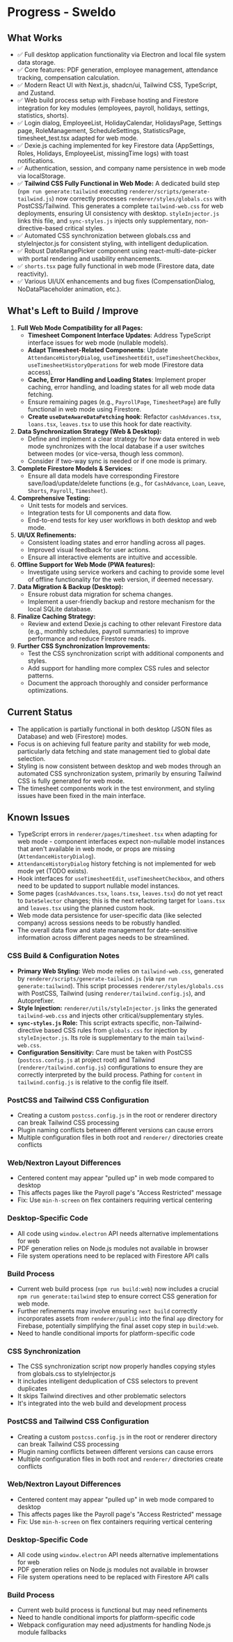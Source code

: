 # Progress - Sweldo

## What Works
- ✅ Full desktop application functionality via Electron and local file system data storage.
- ✅ Core features: PDF generation, employee management, attendance tracking, compensation calculation.
- ✅ Modern React UI with Next.js, shadcn/ui, Tailwind CSS, TypeScript, and Zustand.
- ✅ Web build process setup with Firebase hosting and Firestore integration for key modules (employees, payroll, holidays, settings, statistics, shorts).
- ✅ Login dialog, EmployeeList, HolidayCalendar, HolidaysPage, Settings page, RoleManagement, ScheduleSettings, StatisticsPage, timesheet_test.tsx adapted for web mode.
- ✅ Dexie.js caching implemented for key Firestore data (AppSettings, Roles, Holidays, EmployeeList, missingTime logs) with toast notifications.
- ✅ Authentication, session, and company name persistence in web mode via localStorage.
- ✅ **Tailwind CSS Fully Functional in Web Mode:** A dedicated build step (`npm run generate:tailwind` executing `renderer/scripts/generate-tailwind.js`) now correctly processes `renderer/styles/globals.css` with PostCSS/Tailwind. This generates a complete `tailwind-web.css` for web deployments, ensuring UI consistency with desktop. `styleInjector.js` links this file, and `sync-styles.js` injects only supplementary, non-directive-based critical styles.
- ✅ Automated CSS synchronization between globals.css and styleInjector.js for consistent styling, with intelligent deduplication.
- ✅ Robust DateRangePicker component using react-multi-date-picker with portal rendering and usability enhancements.
- ✅ `shorts.tsx` page fully functional in web mode (Firestore data, date reactivity).
- ✅ Various UI/UX enhancements and bug fixes (CompensationDialog, NoDataPlaceholder animation, etc.).

## What's Left to Build / Improve

1.  **Full Web Mode Compatibility for all Pages:**
    *   **Timesheet Component Interface Updates**: Address TypeScript interface issues for web mode (nullable models).
    *   **Adapt Timesheet-Related Components**: Update `AttendanceHistoryDialog`, `useTimesheetEdit`, `useTimesheetCheckbox`, `useTimesheetHistoryOperations` for web mode (Firestore data access).
    *   **Cache, Error Handling and Loading States**: Implement proper caching, error handling, and loading states for all web mode data fetching.
    *   Ensure remaining pages (e.g., `PayrollPage`, `TimesheetPage`) are fully functional in web mode using Firestore.
    *   **Create `useDateAwareDataFetching` hook**: Refactor `cashAdvances.tsx`, `loans.tsx`, `leaves.tsx` to use this hook for date reactivity.
2.  **Data Synchronization Strategy (Web & Desktop):**
    *   Define and implement a clear strategy for how data entered in web mode synchronizes with the local database if a user switches between modes (or vice-versa, though less common).
    *   Consider if two-way sync is needed or if one mode is primary.
3.  **Complete Firestore Models & Services:**
    *   Ensure all data models have corresponding Firestore save/load/update/delete functions (e.g., for `CashAdvance`, `Loan`, `Leave`, `Shorts`, `Payroll`, `Timesheet`).
4.  **Comprehensive Testing:**
    *   Unit tests for models and services.
    *   Integration tests for UI components and data flow.
    *   End-to-end tests for key user workflows in both desktop and web mode.
5.  **UI/UX Refinements:**
    *   Consistent loading states and error handling across all pages.
    *   Improved visual feedback for user actions.
    *   Ensure all interactive elements are intuitive and accessible.
6.  **Offline Support for Web Mode (PWA features):**
    *   Investigate using service workers and caching to provide some level of offline functionality for the web version, if deemed necessary.
7.  **Data Migration & Backup (Desktop):**
    *   Ensure robust data migration for schema changes.
    *   Implement a user-friendly backup and restore mechanism for the local SQLite database.
8.  **Finalize Caching Strategy:**
    *   Review and extend Dexie.js caching to other relevant Firestore data (e.g., monthly schedules, payroll summaries) to improve performance and reduce Firestore reads.
9.  **Further CSS Synchronization Improvements:**
    *   Test the CSS synchronization script with additional components and styles.
    *   Add support for handling more complex CSS rules and selector patterns.
    *   Document the approach thoroughly and consider performance optimizations.

## Current Status

*   The application is partially functional in both desktop (JSON files as Database) and web (Firestore) modes.
*   Focus is on achieving full feature parity and stability for web mode, particularly data fetching and state management tied to global date selection.
*   Styling is now consistent between desktop and web modes through an automated CSS synchronization system, primarily by ensuring Tailwind CSS is fully generated for web mode.
*   The timesheet components work in the test environment, and styling issues have been fixed in the main interface.

## Known Issues

*   TypeScript errors in `renderer/pages/timesheet.tsx` when adapting for web mode - component interfaces expect non-nullable model instances that aren't available in web mode, or props are missing (`AttendanceHistoryDialog`).
*   `AttendanceHistoryDialog` history fetching is not implemented for web mode yet (TODO exists).
*   Hook interfaces for `useTimesheetEdit`, `useTimesheetCheckbox`, and others need to be updated to support nullable model instances.
*   Some pages (`cashAdvances.tsx`, `loans.tsx`, `leaves.tsx`) do not yet react to `DateSelector` changes; this is the next refactoring target for `loans.tsx` and `leaves.tsx` using the planned custom hook.
*   Web mode data persistence for user-specific data (like selected company) across sessions needs to be robustly handled.
*   The overall data flow and state management for date-sensitive information across different pages needs to be streamlined.

### CSS Build & Configuration Notes
- **Primary Web Styling:** Web mode relies on `tailwind-web.css`, generated by `renderer/scripts/generate-tailwind.js` (via `npm run generate:tailwind`). This script processes `renderer/styles/globals.css` with PostCSS, Tailwind (using `renderer/tailwind.config.js`), and Autoprefixer.
- **Style Injection:** `renderer/utils/styleInjector.js` links the generated `tailwind-web.css` and injects other critical/supplementary styles.
- **`sync-styles.js` Role:** This script extracts specific, non-Tailwind-directive based CSS rules from `globals.css` for injection by `styleInjector.js`. Its role is supplementary to the main `tailwind-web.css`.
- **Configuration Sensitivity:** Care must be taken with PostCSS (`postcss.config.js` at project root) and Tailwind (`renderer/tailwind.config.js`) configurations to ensure they are correctly interpreted by the build process. Pathing for `content` in `tailwind.config.js` is relative to the config file itself.

### PostCSS and Tailwind CSS Configuration
- Creating a custom `postcss.config.js` in the root or renderer directory can break Tailwind CSS processing
- Plugin naming conflicts between different versions can cause errors
- Multiple configuration files in both root and `renderer/` directories create conflicts

### Web/Nextron Layout Differences
- Centered content may appear "pulled up" in web mode compared to desktop
- This affects pages like the Payroll page's "Access Restricted" message
- Fix: Use `min-h-screen` on flex containers requiring vertical centering

### Desktop-Specific Code
- All code using `window.electron` API needs alternative implementations for web
- PDF generation relies on Node.js modules not available in browser
- File system operations need to be replaced with Firestore API calls

### Build Process
- Current web build process (`npm run build:web`) now includes a crucial `npm run generate:tailwind` step to ensure correct CSS generation for web mode.
- Further refinements may involve ensuring `next build` correctly incorporates assets from `renderer/public` into the final `app` directory for Firebase, potentially simplifying the final asset copy step in `build:web`.
- Need to handle conditional imports for platform-specific code

### CSS Synchronization
- The CSS synchronization script now properly handles copying styles from globals.css to styleInjector.js
- It includes intelligent deduplication of CSS selectors to prevent duplicates
- It skips Tailwind directives and other problematic selectors
- It's integrated into the web build and development process

### PostCSS and Tailwind CSS Configuration
- Creating a custom `postcss.config.js` in the root or renderer directory can break Tailwind CSS processing
- Plugin naming conflicts between different versions can cause errors
- Multiple configuration files in both root and `renderer/` directories create conflicts

### Web/Nextron Layout Differences
- Centered content may appear "pulled up" in web mode compared to desktop
- This affects pages like the Payroll page's "Access Restricted" message
- Fix: Use `min-h-screen` on flex containers requiring vertical centering

### Desktop-Specific Code
- All code using `window.electron` API needs alternative implementations for web
- PDF generation relies on Node.js modules not available in browser
- File system operations need to be replaced with Firestore API calls

### Build Process
- Current web build process is functional but may need refinements
- Need to handle conditional imports for platform-specific code
- Webpack configuration may need adjustments for handling Node.js module fallbacks 